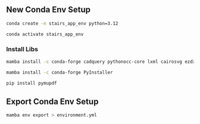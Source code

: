 


## New Conda Env Setup

```sh
conda create -n stairs_app_env python=3.12
```

```sh
conda activate stairs_app_env
```

### Install Libs


```sh
mamba install -c conda-forge cadquery pythonocc-core lxml cairosvg ezdxf pyside6 jupyterlab pydantic pydantic-settings pytest
```


```sh
mamba install -c conda-forge PyInstaller
```


```sh
pip install pymupdf
```


## Export Conda Env Setup

```sh
mamba env export > environment.yml
```
